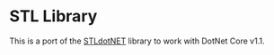 # STL Library

This is a port of the [STLdotNET](https://github.com/QuantumConcepts/STLdotNET) library to work with DotNet Core v1.1.

